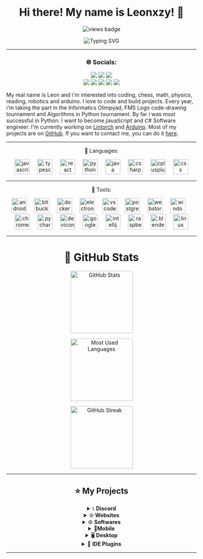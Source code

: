 

  


</h1>

<h1 align="center">Hi there! My name is Leonxzy! 👋 </h1>



<p align="center">
  <img src="https://komarev.com/ghpvc/?username=Leonxzy44&color=FF5F1F&label=Profile+Views&labelColor=000000&style=flat&labelTextColor=white" alt="views badge" />
</p>

<p align="center">
  <img src="https://readme-typing-svg.herokuapp.com?font=JetBrains+Mono&size=25&pause=1000&color=FF5F1F&center=true&vCenter=true&width=500&lines=%E2%80%8BSoftware+Developer+%7C+Programmer;%E2%80%8BOpen+Source+Enthusiast;%E2%80%8BTech+Explorer+%7C+Robotics" alt="Typing SVG" />
</p>



---

<h3 align="center">🌐 Socials:</h3>
<p align="center">
  <a href="https://stackoverflow.com/users/30537744/leonxzythedev"><img src="https://img.shields.io/badge/Stack%20Overflow-F58025?logo=stackoverflow&logoColor=white"/></a>
  <a href=""><img src="https://img.shields.io/badge/X-000000?logo=x&logoColor=white"/></a>
  <a href="https://monkeytype.com/Leonxzy"><img src="https://img.shields.io/badge/Monkeytype-FFD700?logo=monkeytype&logoColor=000000"/></a>
  <br>
  <a href="https://github.com/Leonxzy44"><img src="https://img.shields.io/badge/GitHub-181717?logo=github&logoColor=white"/></a>
  <a href="mailto:leonhodzic44@gmail.com"><img src="https://img.shields.io/badge/Gmail-EA4335?logo=gmail&logoColor=white"/></a>
  <a href="mailto:leon.hodzic@outlook.com"><img src="https://img.shields.io/badge/Outlook-0078D4?logo=microsoft-outlook&logoColor=white"/></a>
  <a href="https://www.geogebra.org/u/leonhodzic44"><img src="https://img.shields.io/badge/GeoGebra-764ABC?logo=geogebra&logoColor=white"/></a>
  <a href="https://discord.com/users/1341794911258939543"><img src="https://img.shields.io/badge/Discord-5865F2?logo=discord&logoColor=white"/></a>
</p>















My real name is Leon and i'm interested into coding, chess, math, physics, reading, robotics and arduino. I love to code and build projects. Every year, i'm taking the part in the Informatics Olimpyad, FMS Logo code-drawing tournament and Algorithms in Python tournament. By far i was most successful in Python. I want to become 𝘑𝘢𝘷𝘢𝘚𝘤𝘳𝘪𝘱𝘵 and 𝘊# Software engineer. I'm currently working on [Lintorch](https://github.com/Leonxzy44/Lintorch-Software) and [Arduino](https://github.com/Leonxzy44/ArduinoProjects). Most of my projects are on [GitHub](github.com).  If you want to contact me, you can do it [here](mailto:leon.hodzic@outlook.com).


---
<p align="center">
  🧠 Languages:
<div align="center">
  <img src="https://cdn.jsdelivr.net/gh/devicons/devicon/icons/javascript/javascript-original.svg" height="40" alt="javascript logo"  />
  <img width="12" />
  <img src="https://cdn.jsdelivr.net/gh/devicons/devicon/icons/typescript/typescript-original.svg" height="40" alt="typescript logo"  />
  <img width="12" />
  <img src="https://cdn.jsdelivr.net/gh/devicons/devicon/icons/react/react-original.svg" height="40" alt="react logo"  />
  <img width="12" />
  <img src="https://cdn.jsdelivr.net/gh/devicons/devicon/icons/python/python-original.svg" height="40" alt="python logo"  />
  <img width="12" />
  <img src="https://cdn.jsdelivr.net/gh/devicons/devicon/icons/java/java-original.svg" height="40" alt="java logo"  />
  <img width="12" />
  <img src="https://cdn.jsdelivr.net/gh/devicons/devicon/icons/csharp/csharp-original.svg" height="40" alt="csharp logo"  />
  <img width="12" />
  <img src="https://cdn.jsdelivr.net/gh/devicons/devicon/icons/cplusplus/cplusplus-original.svg" height="40" alt="cplusplus logo"  />
   <img width="12" />
  <img src="https://cdn.jsdelivr.net/gh/devicons/devicon/icons/css3/css3-original.svg" height="40" alt="css logo"  />
</div>

</p>

---

<p align="center">
 📖 Tools:

<div align="center">
  <img src="https://cdn.jsdelivr.net/gh/devicons/devicon/icons/androidstudio/androidstudio-original.svg" height="40" alt="androidstudio logo"  />
  <img width="12" />
  <img src="https://cdn.jsdelivr.net/gh/devicons/devicon/icons/bitbucket/bitbucket-original.svg" height="40" alt="bitbucket logo"  />
  <img width="12" />
  <img src="https://cdn.jsdelivr.net/gh/devicons/devicon/icons/docker/docker-original.svg" height="40" alt="docker logo"  />
  <img width="12" />
  <img src="https://cdn.jsdelivr.net/gh/devicons/devicon/icons/electron/electron-original.svg" height="40" alt="electron logo"  />
  <img width="12" />
  <img src="https://cdn.jsdelivr.net/gh/devicons/devicon/icons/vscode/vscode-original.svg" height="40" alt="vscode logo"  />
  <img width="12" />
  <img src="https://cdn.jsdelivr.net/gh/devicons/devicon/icons/postgresql/postgresql-original.svg" height="40" alt="postgresql logo"  />
  <img width="12" />
  <img src="https://cdn.jsdelivr.net/gh/devicons/devicon/icons/webstorm/webstorm-original.svg" height="40" alt="webstorm logo"  />
  <img width="12" />
  <img src="https://cdn.jsdelivr.net/gh/devicons/devicon/icons/windows8/windows8-original.svg" height="40" alt="windows8 logo"  />
  <img width="12" />
  <img src="https://cdn.jsdelivr.net/gh/devicons/devicon/icons/chrome/chrome-original.svg" height="40" alt="chrome logo"  />
  <img width="12" />
  <img src="https://cdn.jsdelivr.net/gh/devicons/devicon/icons/pycharm/pycharm-original.svg" height="40" alt="pycharm logo"  />
  <img width="12" />
  <img src="https://cdn.jsdelivr.net/gh/devicons/devicon/icons/devicon/devicon-original.svg" height="40" alt="devicon logo"  />
  <img width="12" />
  <img src="https://cdn.jsdelivr.net/gh/devicons/devicon/icons/googlecloud/googlecloud-original.svg" height="40" alt="googlecloud logo"  />
  <img width="12" />
  <img src="https://cdn.jsdelivr.net/gh/devicons/devicon/icons/intellij/intellij-original.svg" height="40" alt="intellij logo"  />
  <img width="12" />
  <img src="https://cdn.jsdelivr.net/gh/devicons/devicon/icons/raspberrypi/raspberrypi-original.svg" height="40" alt="raspberrypi logo"  />
  <img width="12" />
  <img src="https://cdn.jsdelivr.net/gh/devicons/devicon/icons/blender/blender-original.svg" height="40" alt="blender logo"  />
  <img width="12" />
  <img src="https://cdn.jsdelivr.net/gh/devicons/devicon/icons/linux/linux-original.svg" height="40" alt="linux logo"  />
  
</div>
</p>

---


<div align="center">

<h1>🚀 GitHub Stats</h1>

<!-- GitHub Stats Dashboard for Leonxzy44 (dark-blue & green theme) -->

<p align="center">
  <img 
       src="https://github-readme-stats.vercel.app/api?username=Leonxzy44&show_icons=true&hide_border=true&bg_color=101820&title_color=5ee48a&text_color=a8a8a8&icon_color=5ee48a&count_private=true" 
       alt="GitHub Stats" 
       height="165" />
</p>

<p align="center">
  <img 
       src="https://github-readme-stats.vercel.app/api/top-langs/?username=Leonxzy44&layout=compact&hide_border=true&bg_color=101820&title_color=5ee48a&text_color=a8a8a8&icon_color=5ee48a" 
       alt="Most Used Languages" 
       height="165" />
</p>

<p align="center">
  <img 
       src="https://streak-stats.demolab.com?user=Leonxzy44&hide_border=true&background=101820&ring=5ee48a&fire=5ee48a&currStreakLabel=5ee48a&currStreakNum=5ee48a&sideNums=5ee48a&sideLabels=5ee48a&dates=a8a8a8&stroke=101820" 
       alt="GitHub Streak" 
       height="165" />
</p>


 ---
 
 ## ⭐ My Projects

<details>
  <summary>📞 <b>Discord</b></summary>

  - [**ModBot**](https://github.com/YOUR_USERNAME/modbot) — Powerful moderation bot with slash commands & auto-mod.  
  - [**Musicify**](https://github.com/YOUR_USERNAME/musicify) — Music bot powered by Discord.js & Spotify API.

</details>

<details>
  <summary>🌐 <b>Websites</b></summary>

  - [**Portfolio**](https://github.com/YOUR_USERNAME/portfolio) — Personal portfolio built with Next.js + Tailwind CSS.  
  - [**Blogify**](https://github.com/YOUR_USERNAME/blogify) — Static blog engine using Astro & Markdown.

</details>

<details>
  <summary>⚙️ <b>Softwares</b></summary>

  - [**Lintorch™**](https://github.com/Leonxzy44/Lintorch-Official) — Apps stored in a one software. 
  - [**Lindows AIX™**](https://github.com/Leonxzy44/Desktop-projects/tree/main/Lindows%20AIX%E2%84%A2) — Apps stored in a one software (old version).

</details>

<details>
  <summary>📱<b>Mobile</b></summary>

  - [**FitTrack**](https://github.com/YOUR_USERNAME/fittrack) — Fitness tracking app built with Flutter.  
  - [**QuickNote**](https://github.com/YOUR_USERNAME/quicknote) — Minimal note app with end-to-end encryption.

</details>

<details>
  <summary>🖥 <b>Desktop</b></summary>

  - [**Clippy**](https://github.com/YOUR_USERNAME/clippy) — Privacy-focused clipboard manager with sync & encryption *(Rust)*.  
  - [**Termi**](https://github.com/YOUR_USERNAME/termi) — A modern, customizable terminal emulator built with Electron.

</details>

<details>
  <summary>🔌 <b>IDE Plugins</b></summary>

  - [**Arduino Projects**](https://github.com/Leonxzy44/ArduinoProjects) — Arduino projects library.
  - [**Rusty Helper**](https://github.com/YOUR_USERNAME/rusty-helper) — Rust code snippets & lint hints extension.

</details>

---







<!---
Leonxzy44/Leonxzy44 is a ✨ special ✨ repository because its `README.md` (this file) appears on your GitHub profile.
You can click the Preview link to take a look at your changes.
--->
